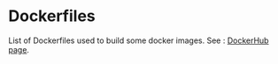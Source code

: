 # Dockerfiles

List of Dockerfiles used to build some docker images. See : [DockerHub page](https://hub.docker.com/r/evolbioinfo/).
